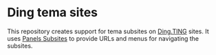 Ding tema sites
===============

This repository creates support for tema subsites on [Ding.TING][]
sites. It uses [Panels Subsites][] to provide URLs and menus for
navigating the subsites.

[Ding.TING]: http://ting.dk/
[Panels Subsites]: https://github.com/kdb/panels_subsites


